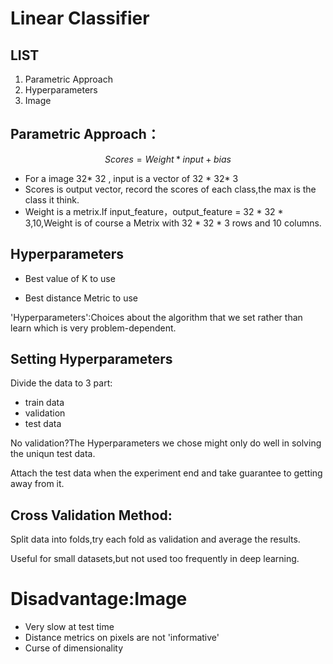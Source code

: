# Linear Classifier

## LIST

1. Parametric Approach
2. Hyperparameters
3. Image


## Parametric Approach：

$$ Scores = Weight * input + bias $$

- For a image 32* 32 , input is a vector of 32 * 32* 3
- Scores is output vector, record the scores of each class,the max is the class it think.
- Weight is a metrix.If input_feature，output_feature = 32 * 32 * 3,10,Weight is of course a Metrix with 32 * 32 * 3 rows and 10 columns.

## Hyperparameters

- Best value of K to use

- Best distance Metric to use

'Hyperparameters':Choices about the algorithm that we set rather than learn which is very problem-dependent.

## Setting Hyperparameters

Divide the data to 3 part:
- train data
- validation
- test data

No validation?The Hyperparameters we chose might only do well in solving the uniqun test data.

Attach the test data when the experiment end and take guarantee to getting away from it.

## Cross Validation Method:
Split data into folds,try each fold as validation and average the results.

Useful for small datasets,but not used too frequently in deep learning.

# Disadvantage:Image

- Very slow at test time
- Distance metrics on pixels are not 'informative'
- Curse of dimensionality